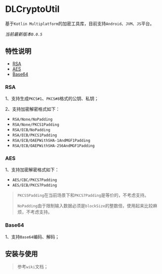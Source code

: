 # DLCryptoUtil
基于`Kotlin Multiplatform`的加密工具库，目前支持`Android`、`JVM`、`JS`平台。

*当前最新版本`0.0.5`*

## 特性说明

 - [RSA](#RSA)
 - [AES](#AES)
 - [Base64](#Base64)


### RSA
1、支持生成`PKCS#1`、`PKCS#8`格式的公钥、私钥；

2、支持加密解密格式如下：
- `RSA/None/NoPadding`
- `RSA/None/PKCS1Padding`
- `RSA/ECB/NoPadding`
- `RSA/ECB/PKCS1Padding`
- `RSA/ECB/OAEPWithSHA-1AndMGF1Padding`
- `RSA/ECB/OAEPWithSHA-256AndMGF1Padding`

### AES
1、支持加密解密格式如下：
- `AES/CBC/PKCS7Padding`
- `AES/ECB/PKCS7Padding`

> `PKCS5Padding`在当前场景下和`PKCS7Padding`是等价的，不考虑支持。
> 
> `NoPadding`由于限制输入数据必须是`blockSize`的整数倍，使用起来比较麻烦，不考虑支持。

### Base64
1、支持`Base64`编码、解码；

## 安装与使用
> 参考`wiki`文档；